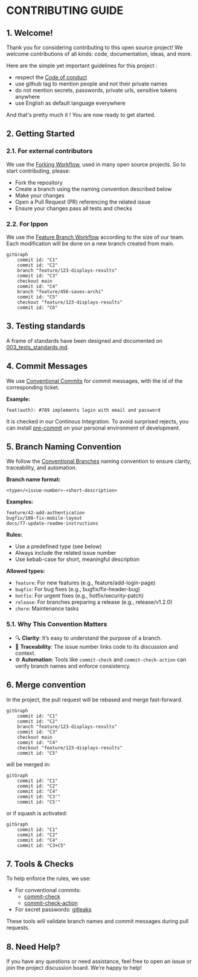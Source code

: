 # CONTRIBUTING GUIDE

## 1. Welcome!

Thank you for considering contributing to this open source project! We welcome contributions of all kinds: code, documentation, ideas, and more.

Here are the simple yet important guidelines for this project :
- respect the [Code of conduct](../CODE_OF_CONDUCT.md)
- use github tag to mention people and not their private names
- do not mention secrets, passwords, private urls, sensitive tokens anywhere
- use English as default language everywhere

And that's pretty much it ! You are now ready to get started.

## 2. Getting Started

### 2.1. For external contributors

We use the [Forking Workflow](https://www.atlassian.com/git/tutorials/comparing-workflows/forking-workflow), used in
many open source projects. So to start contributing, please:

- Fork the repository
- Create a branch using the naming convention described below
- Make your changes
- Open a Pull Request (PR) referencing the related issue
- Ensure your changes pass all tests and checks

### 2.2. For Ippon

We use
the [Feature Branch Workflow](https://www.atlassian.com/git/tutorials/comparing-workflows/feature-branch-workflow)
according to the size of our team. Each modification will be done on a new branch created from main.

```mermaid
gitGraph
	commit id: "C1"
	commit id: "C2"
	branch "feature/123-displays-results"
	commit id: "C3"
	checkout main
	commit id: "C4"
	branch "feature/456-saves-archi"
	commit id: "C5"
	checkout "feature/123-displays-results"
	commit id: "C6"
```


## 3. Testing standards

A frame of standards have been designed and documented on [003_tests_standards.md](./contribute/adr/003_tests_standards.md).

## 4. Commit Messages

We use [Conventional Commits](https://www.conventionalcommits.org/) for commit messages, with the id of the corresponding ticket.

**Example:**

```
feat(auth): #789 implements login with email and password
```

It is checked in our Continous Integration.
To avoid surprised rejects, you can install [pre-commit](https://pre-commit.com) on your personal environment of development.

## 5. Branch Naming Convention

We follow the [Conventional Branches](https://conventional-branch.github.io/) naming convention to ensure clarity, traceability, and automation.

**Branch name format:**

```
<type>/<issue-number>-<short-description>
```

**Examples:**

```
feature/42-add-authentication
bugfix/108-fix-mobile-layout
docs/77-update-readme-instructions
```

**Rules:**

- Use a predefined type (see below)
- Always include the related issue number
- Use kebab-case for short, meaningful description

**Allowed types:**

- `feature`: For new features (e.g., feature/add-login-page)
- `bugfix`: For bug fixes (e.g., bugfix/fix-header-bug)
- `hotfix`: For urgent fixes (e.g., hotfix/security-patch)
- `release`: For branches preparing a release (e.g., release/v1.2.0)
- `chore`: Maintenance tasks

### 5.1. Why This Convention Matters

- 🔍 **Clarity**: It’s easy to understand the purpose of a branch.
- 🔗 **Traceability**: The issue number links code to its discussion and context.
- ⚙️ **Automation**: Tools like `commit-check` and `commit-check-action` can verify branch names and enforce consistency.

## 6. Merge convention

In the project, the pull request will be rebased and merge fast-forward.

```mermaid
gitGraph
	commit id: "C1"
	commit id: "C2"
	branch "feature/123-displays-results"
	commit id: "C3"
	checkout main
	commit id: "C4"
	checkout "feature/123-displays-results"
	commit id: "C5"
```

will be merged in:

```mermaid
gitGraph
	commit id: "C1"
	commit id: "C2"
	commit id: "C4"
	commit id: "C3'"
	commit id: "C5'"
```

or if squash is activated:

```mermaid
gitGraph
	commit id: "C1"
	commit id: "C2"
	commit id: "C4"
	commit id: "C3+C5"
```

## 7. Tools & Checks

To help enforce the rules, we use:

- For conventional commits:
  - [commit-check](https://github.com/commit-check/commit-check)
  - [commit-check-action](https://github.com/commit-check/commit-check-action)
- For secret passwords: [gitleaks](https://github.com/gitleaks/gitleaks/blob/master/README.md#pre-commit)

These tools will validate branch names and commit messages during pull requests.

## 8. Need Help?

If you have any questions or need assistance, feel free to open an issue or join the project discussion board. We’re happy to help!
